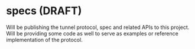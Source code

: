 # specs (DRAFT)
Will be publishing the tunnel protocol, spec and related APIs to this project.  Will be providing some code as well to serve as examples or reference implementation of the protocol.
